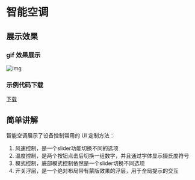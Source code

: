 # 智能空调

## 展示效果

### gif 效果展示

![img](../_images/case3.gif)

### 示例代码下载

[下载](https://raw.githubusercontent.com/penosext/bs_haasui/refs/heads/master/haasui_air_condition.zip)

## 简单讲解

智能空调展示了设备控制常用的 UI 定制方法：

1. 风速控制，是一个slider功能切换不同的选项
2. 温度控制，是两个按钮点击后切换一组数字，并且通过字体显示摄氏度符号
3. 模式控制，底部模式控制依然是一个slider切换不同选项
4. 开关浮层，是一个绝对布局带有蒙版效果的浮层，用于全局提示的交互
